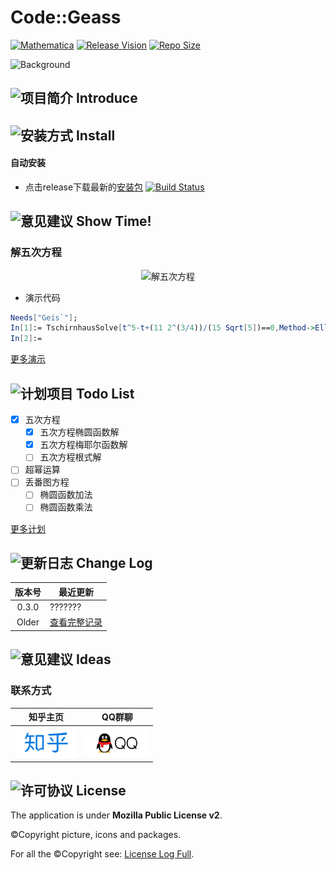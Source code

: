 # Code::Geass

[![Mathematica](https://img.shields.io/badge/Mathematica-%3E%3D10.0-brightgreen.svg)](https://www.wolfram.com/mathematica/)
[![Release Vision](https://img.shields.io/badge/release-v0.7.x-ff69b4.svg)](https://github.com/GalAster/Geis/releases)
[![Repo Size](https://img.shields.io/github/repo-size/GalAster/Geis.svg)](https://github.com/GalAster/Geis.git)

![Background](https://raw.githubusercontent.com/GalAster/Geis/master/Resources/pic/MainPage.png)

## ![项目简介](https://raw.githubusercontent.com/GalAster/Geis/master/Resources/ico/01_Introduce.png) Introduce

## ![安装方式](https://raw.githubusercontent.com/GalAster/Geis/master/Resources/ico/02_Install.png) Install

#### 自动安装

- 点击release下载最新的[安装包](https://github.com/GalAster/Geis/releases) [![Build Status](https://travis-ci.org/GalAster/Geass.svg?branch=master)](https://travis-ci.org/GalAster/Geass)


## ![意见建议](https://raw.githubusercontent.com/GalAster/Geis/master/Resources/ico/03_ShowTime.png) Show Time!

### 解五次方程

<div align=center>
<img src="https://raw.githubusercontent.com/GalAster/Geis/master/Resources/pic/HermiteSolve.png" alt="解五次方程"/>
</div>


- 演示代码

```Mathematica
Needs["Geis`"];
In[1]:= TschirnhausSolve[t^5-t+(11 2^(3/4))/(15 Sqrt[5])==0,Method->EllipticNomeQ];
In[2]:=
```

[更多演示](https://github.com/GalAster/Geis/blob/master/Resources/Full%20Examples%20Log.md)

## ![计划项目](https://raw.githubusercontent.com/GalAster/Geis/master/Resources/ico/04_TodoList.png) Todo List

- [x] 五次方程
  - [x] 五次方程椭圆函数解
  - [x] 五次方程梅耶尔函数解
  - [ ] 五次方程根式解
- [ ] 超幂运算
- [ ] 丢番图方程
  - [ ] 椭圆函数加法
  - [ ] 椭圆函数乘法

[更多计划](https://github.com/GalAster/Geis/blob/master/Resources/Full%20Todo%20Log.md)

## ![更新日志](https://raw.githubusercontent.com/GalAster/Geis/master/Resources/ico/05_ChangeLog.png) Change Log

| 版本号 |最近更新|
|:-----:| --- 
| 0.3.0 | ???????
| Older | [查看完整记录](https://github.com/GalAster/Geis/blob/master/Resources/Full%20Change%20Log.md)

## ![意见建议](https://raw.githubusercontent.com/GalAster/Geis/master/Resources/ico/06_Ideas.png) Ideas

### 联系方式

|知乎主页|QQ群聊| 
|:-:|:-:|
|[<img src="https://raw.githubusercontent.com/GalAster/Deus/master/Resources/pic/Logo_Zhihu.png" alt="知乎链接" width = "100" align=center />](https://www.zhihu.com/people/GalAster)|[<img src="https://raw.githubusercontent.com/GalAster/Deus/master/Resources/pic/Logo_QQ.png" alt="QQ链接" width = "100" align=center />](https://jq.qq.com/?_wv=1027&k=5BqFya1)|


## ![许可协议](https://raw.githubusercontent.com/GalAster/Geis/master/Resources/ico/07_License.png) License

The application is under **Mozilla Public License v2**.

©Copyright picture, icons and packages.

For all the ©Copyright see: [License Log Full](https://github.com/GalAster/Geis/blob/master/Resources/Full%20License%20Log.md).